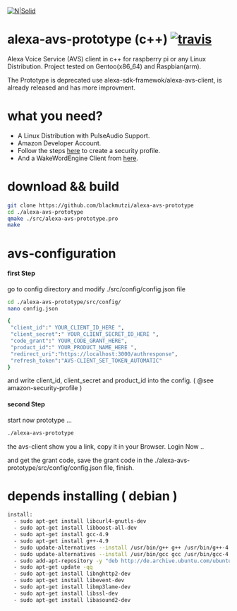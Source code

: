 [![N|Solid](https://github.com/alexa/alexa-avs-sample-app/wiki/assets/alexa-logo-3.png)](https://developer.amazon.com/de/alexa-voice-service)
# alexa-avs-prototype (c++) [![travis](https://travis-ci.org/blackmutzi/alexa-avs-prototype.svg?branch=master)](https://travis-ci.org/)
Alexa Voice Service (AVS) client in c++ for raspberry pi or any Linux Distribution.
Project tested on Gentoo(x86_64) and Raspbian(arm).

The Prototype is deprecated use alexa-sdk-framewok/alexa-avs-client, is already released and has more improvment.

# what you need?
* A Linux Distribution with PulseAudio Support.
* Amazon Developer Account.
* Follow the steps [here](https://github.com/alexa/alexa-avs-sample-app/wiki/Raspberry-Pi) to create a security profile.
* And a WakeWordEngine Client from [here]( https://github.com/alexa/alexa-avs-sample-app/tree/master/samples/wakeWordAgent ).

# download && build
```sh
git clone https://github.com/blackmutzi/alexa-avs-prototype
cd ./alexa-avs-prototype
qmake ./src/alexa-avs-prototype.pro
make
```
# avs-configuration
#### first Step
go to config directory and modify ./src/config/config.json file 
```sh
cd ./alexa-avs-prototype/src/config/
nano config.json 

{
 "client_id":" YOUR_CLIENT_ID_HERE ",
 "client_secret":" YOUR_CLIENT_SECRET_ID_HERE ",
 "code_grant":" YOUR_CODE_GRANT_HERE",
 "product_id":" YOUR_PRODUCT_NAME_HERE ",
 "redirect_uri":"https://localhost:3000/authresponse",
 "refresh_token":"AVS-CLIENT_SET_TOKEN_AUTOMATIC"
}

```
and write client_id, client_secret and product_id into the config. ( @see amazon-security-profile )
#### second Step
start now prototype ...
```sh
./alexa-avs-prototype
```
the avs-client show you a link, copy it in your Browser. Login Now ..

and get the grant code, save the grant code in the ./alexa-avs-prototype/src/config/config.json file, finish.

# depends installing ( debian )
```sh
install:
  - sudo apt-get install libcurl4-gnutls-dev
  - sudo apt-get install libboost-all-dev
  - sudo apt-get install gcc-4.9
  - sudo apt-get install g++-4.9
  - sudo update-alternatives --install /usr/bin/g++ g++ /usr/bin/g++-4.9 100
  - sudo update-alternatives --install /usr/bin/gcc gcc /usr/bin/gcc-4.9 100
  - sudo add-apt-repository -y "deb http://de.archive.ubuntu.com/ubuntu artful main restricted universe multiverse"
  - sudo apt-get update -qq
  - sudo apt-get install libnghttp2-dev
  - sudo apt-get install libevent-dev
  - sudo apt-get install libmp3lame-dev
  - sudo apt-get install libssl-dev
  - sudo apt-get install libasound2-dev
 ```
